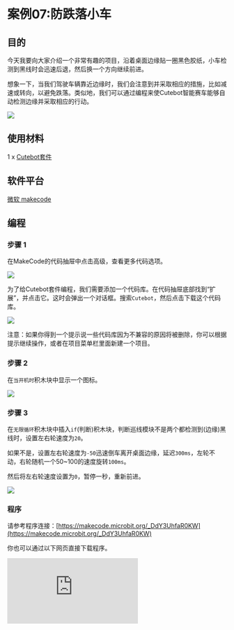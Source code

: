 ﻿---
sidebar_position: 10
sidebar_label: 防跌落小车
---
# 案例07:防跌落小车

## 目的

今天我要向大家介绍一个非常有趣的项目，沿着桌面边缘贴一圈黑色胶纸，小车检测到黑线时会迅速后退，然后换一个方向继续前进。

想象一下，当我们驾驶车辆靠近边缘时，我们会注意到并采取相应的措施，比如减速或转向，以避免跌落。类似地，我们可以通过编程来使Cutebot智能赛车能够自动检测边缘并采取相应的行动。

![](https://wiki-media-ef.oss-cn-hongkong.aliyuncs.com/docs/microbit/microbit-smart-car/microbit-smart-cutebot/images/cutebot-case-07-01.png)

## 使用材料

1 x [Cutebot套件](https://item.taobao.com/item.htm?spm=a1z10.3-c-s.w4002-18602834180.23.78b86655ZP5Yg8&id=598365555295)

## 软件平台

[微软 makecode](https://makecode.microbit.org/#)

## 编程

### 步骤 1

在MakeCode的代码抽屉中点击高级，查看更多代码选项。

![](https://wiki-media-ef.oss-cn-hongkong.aliyuncs.com/docs/microbit/microbit-smart-car/microbit-smart-cutebot/images/cutebot-pk-1.png)

为了给Cutebot套件编程，我们需要添加一个代码库。在代码抽屉底部找到“扩展”，并点击它。这时会弹出一个对话框。搜索`Cutebot`，然后点击下载这个代码库。

![](https://wiki-media-ef.oss-cn-hongkong.aliyuncs.com/docs/microbit/microbit-smart-car/microbit-smart-cutebot/images/cutebot-pk-11.png)

注意：如果你得到一个提示说一些代码库因为不兼容的原因将被删除，你可以根据提示继续操作，或者在项目菜单栏里面新建一个项目。

### 步骤 2

在`当开机时`积木块中显示一个图标。

![](https://wiki-media-ef.oss-cn-hongkong.aliyuncs.com/docs/microbit/microbit-smart-car/microbit-smart-cutebot/images/case_07_01.png)

### 步骤 3

在`无限循环`积木块中插入`if`(判断)积木块，判断巡线模块不是两个都检测到(边缘)黑线时，设置左右轮速度为`20`。

如果不是，设置左右轮速度为`-50`迅速倒车离开桌面边缘，延迟`300ms`，左轮不动，右轮随机一个50~100的速度旋转`100ms`。

然后将左右轮速度设置为`0`，暂停一秒，重新前进。

![](https://wiki-media-ef.oss-cn-hongkong.aliyuncs.com/docs/microbit/microbit-smart-car/microbit-smart-cutebot/images/case_07_02.png)

### 程序

请参考程序连接：[https://makecode.microbit.org/_DdY3UhfaR0KW](https://makecode.microbit.org/_DdY3UhfaR0KW)

你也可以通过以下网页直接下载程序。

<div
    style={{
        position: 'relative',
        paddingBottom: '60%',
        overflow: 'hidden',
    }}
>
    <iframe
        src="https://makecode.microbit.org/_DdY3UhfaR0KW"
        frameborder="0"
        sandbox="allow-popups allow-forms allow-scripts allow-same-origin"
        style={{
            position: 'absolute',
            width: '100%',
            height: '100%',
        }}
    />
</div>
---

## 结论

沿着桌面边缘贴一圈黑色胶纸，小车检测到黑线时会迅速后退，然后换一个方向继续前进。

![](https://wiki-media-ef.oss-cn-hongkong.aliyuncs.com/docs/microbit/microbit-smart-car/microbit-smart-cutebot/images/cutebot-case-07.gif)

## 思考


## 常见问题

## 相关阅读
